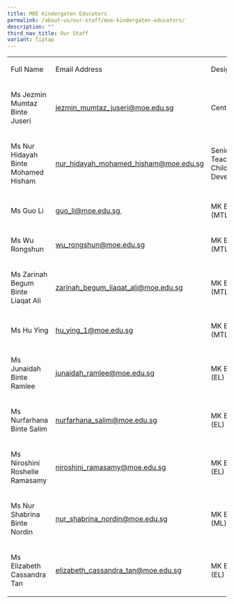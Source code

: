 ```yaml
---
title: MOE Kindergaten Educators
permalink: /about-us/our-staff/moe-kindergaten-educators/
description: ""
third_nav_title: Our Staff
variant: tiptap
---
```

<table>
<tbody>
<tr>
<td rowspan="1" colspan="1">
<p>Full Name</p>
</td>
<td rowspan="1" colspan="1">
<p>Email Address</p>
</td>
<td rowspan="1" colspan="1">
<p>Designation</p>
</td>
</tr>
<tr>
<td rowspan="1" colspan="1">
<p>Ms Jezmin Mumtaz Binte Juseri</p>
</td>
<td rowspan="1" colspan="1">
<p><a href="mailto:Jezmin_mumtaz_juseri@schools.gov.sg" rel="noopener noreferrer nofollow" target="_blank">jezmin_mumtaz_juseri@moe.edu.sg</a>
</p>
</td>
<td rowspan="1" colspan="1">
<p>Centre Head</p>
</td>
</tr>
<tr>
<td rowspan="1" colspan="1">
<p>Ms Nur Hidayah Binte Mohamed Hisham</p>
</td>
<td rowspan="1" colspan="1">
<p><a href="mailto:nur_hidayah_mohamed_hisham@moe.edu.sg" rel="noopener noreferrer nofollow" target="_blank">nur_hidayah_mohamed_hisham@moe.edu.sg</a>
</p>
</td>
<td rowspan="1" colspan="1">
<p>Senior Teacher - Child Development</p>
</td>
</tr>
<tr>
<td rowspan="1" colspan="1">
<p>Ms Guo Li</p>
</td>
<td rowspan="1" colspan="1">
<p><a href="mailto:guo_li@moe.edu.sg" rel="noopener noreferrer nofollow" target="_blank">guo_li@moe.edu.sg&nbsp;</a>
</p>
</td>
<td rowspan="1" colspan="1">
<p>MK Educator (MTL)</p>
</td>
</tr>
<tr>
<td rowspan="1" colspan="1">
<p>Ms Wu Rongshun</p>
</td>
<td rowspan="1" colspan="1">
<p><a href="mailto:wu_rongshun@moe.edu.sg" rel="noopener noreferrer nofollow" target="_blank">wu_rongshun@moe.edu.sg</a>
</p>
</td>
<td rowspan="1" colspan="1">
<p>MK Educator (MTL)</p>
</td>
</tr>
<tr>
<td rowspan="1" colspan="1">
<p>Ms Zarinah Begum Binte Liaqat Ali</p>
</td>
<td rowspan="1" colspan="1">
<p><a href="mailto:zarinah_begum_liaqat_ali@moe.edu.sg" rel="noopener noreferrer nofollow" target="_blank">zarinah_begum_liaqat_ali@moe.edu.sg</a>
</p>
</td>
<td rowspan="1" colspan="1">
<p>MK Educator (MTL)</p>
</td>
</tr>
<tr>
<td rowspan="1" colspan="1">
<p>Ms Hu Ying</p>
</td>
<td rowspan="1" colspan="1">
<p><a href="mailto:hu_ying_1@moe.edu.sg" rel="noopener noreferrer nofollow" target="_blank">hu_ying_1@moe.edu.sg</a>
</p>
</td>
<td rowspan="1" colspan="1">
<p>MK Educator (MTL)</p>
</td>
</tr>
<tr>
<td rowspan="1" colspan="1">
<p>Ms Junaidah Binte Ramlee</p>
</td>
<td rowspan="1" colspan="1">
<p><a href="mailto:junaidah_ramlee@moe.edu.sg" rel="noopener noreferrer nofollow" target="_blank">junaidah_ramlee@moe.edu.sg</a>
</p>
</td>
<td rowspan="1" colspan="1">
<p>MK Educator (EL)</p>
</td>
</tr>
<tr>
<td rowspan="1" colspan="1">
<p>Ms Nurfarhana Binte Salim</p>
</td>
<td rowspan="1" colspan="1">
<p><a href="mailto:nurfarhana_salim@moe.edu.sg" rel="noopener noreferrer nofollow" target="_blank">nurfarhana_salim@moe.edu.sg</a>
</p>
</td>
<td rowspan="1" colspan="1">
<p>MK Educator (EL)</p>
</td>
</tr>
<tr>
<td rowspan="1" colspan="1">
<p>Ms Niroshini Roshelle Ramasamy&nbsp;</p>
</td>
<td rowspan="1" colspan="1">
<p><a href="mailto:niroshini_ramasamy@moe.edu.sg" rel="noopener noreferrer nofollow" target="_blank">niroshini_ramasamy@moe.edu.sg</a>
</p>
</td>
<td rowspan="1" colspan="1">
<p>MK Educator (EL)</p>
</td>
</tr>
<tr>
<td rowspan="1" colspan="1">
<p>Ms Nur Shabrina Binte Nordin</p>
</td>
<td rowspan="1" colspan="1">
<p><a href="mailto:nur_shabrina_nordin@moe.edu.sg" rel="noopener noreferrer nofollow" target="_blank">nur_shabrina_nordin@moe.edu.sg</a>
</p>
</td>
<td rowspan="1" colspan="1">
<p>MK Educator (ML)</p>
</td>
</tr>
<tr>
<td rowspan="1" colspan="1">
<p>Ms Elizabeth Cassandra Tan</p>
</td>
<td rowspan="1" colspan="1">
<p><a href="mailto:elizabeth_cassandra_tan@moe.edu.sg" rel="noopener noreferrer nofollow" target="_blank">elizabeth_cassandra_tan@moe.edu.sg</a>
</p>
</td>
<td rowspan="1" colspan="1">
<p>MK Educator (EL)</p>
</td>
</tr>
</tbody>
</table>
<p></p>
